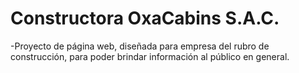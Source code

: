<h1>Constructora OxaCabins S.A.C.</h1>

-Proyecto de página web, diseñada para empresa del rubro de construcción, para poder brindar información al público en general.
